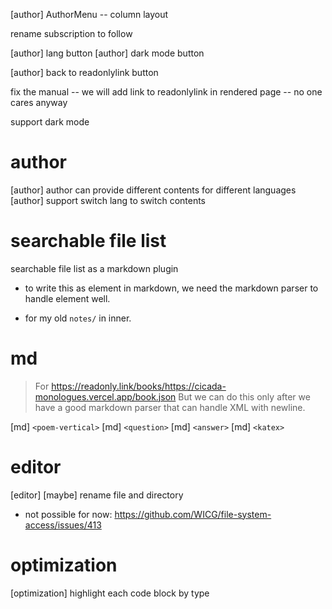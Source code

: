 [author] AuthorMenu -- column layout

rename subscription to follow

[author] lang button
[author] dark mode button

[author] back to readonlylink button

fix the manual -- we will add link to readonlylink in rendered page -- no one cares anyway

support dark mode

# author

[author] author can provide different contents for different languages
[author] support switch lang to switch contents

# searchable file list

searchable file list as a markdown plugin

- to write this as element in markdown,
  we need the markdown parser to handle element well.

- for my old `notes/` in inner.

# md

> For https://readonly.link/books/https://cicada-monologues.vercel.app/book.json
> But we can do this only after we have a good markdown parser
> that can handle XML with newline.

[md] `<poem-vertical>`
[md] `<question>`
[md] `<answer>`
[md] `<katex>`

# editor

[editor] [maybe] rename file and directory

- not possible for now: https://github.com/WICG/file-system-access/issues/413

# optimization

[optimization] highlight each code block by type
